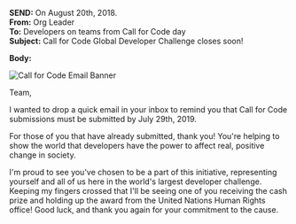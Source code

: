 **SEND:** On August 20th, 2018.  
**From:** Org Leader  
**To:** Developers on teams from Call for Code day  
**Subject:** Call for Code Global Developer Challenge closes soon!  

**Body:**

![Call for Code Email Banner](https://github.com/IBM/digital-call-kits/blob/master/src/PUSH/CallforCodeEmailBanner.png)

Team,

I wanted to drop a quick email in your inbox to remind you that Call for Code submissions must be submitted by July 29th, 2019.

For those of you that have already submitted, thank you! You're helping to show the world that developers have the power to affect real, positive change in society.

I'm proud to see you've chosen to be a part of this initiative, representing yourself and all of us here in the world's largest developer challenge. Keeping my fingers crossed that I'll be seeing one of you receiving the cash prize and holding up the award from the United Nations Human Rights office! Good luck, and thank you again for your commitment to the cause.
